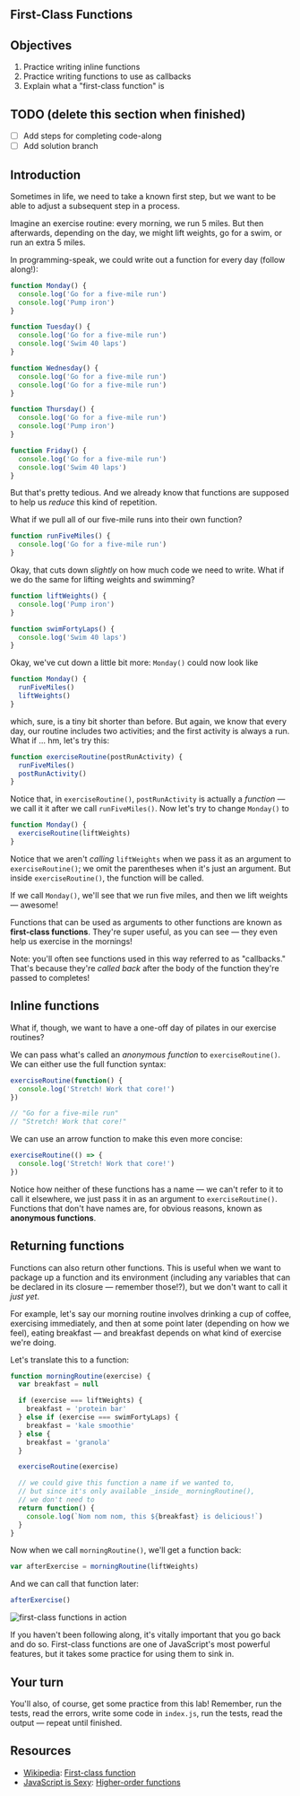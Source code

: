 First-Class Functions
---

## Objectives

1. Practice writing inline functions
2. Practice writing functions to use as callbacks
3. Explain what a "first-class function" is

## TODO (delete this section when finished)

- [ ] Add steps for completing code-along
- [ ] Add solution branch

## Introduction

Sometimes in life, we need to take a known first step, but we want to be able to adjust a subsequent step in a process.

Imagine an exercise routine: every morning, we run 5 miles. But then afterwards, depending on the day, we might lift weights, go for a swim, or run an extra 5 miles.

In programming-speak, we could write out a function for every day (follow along!):

``` javascript
function Monday() {
  console.log('Go for a five-mile run')
  console.log('Pump iron')
}

function Tuesday() {
  console.log('Go for a five-mile run')
  console.log('Swim 40 laps')
}

function Wednesday() {
  console.log('Go for a five-mile run')
  console.log('Go for a five-mile run')
}

function Thursday() {
  console.log('Go for a five-mile run')
  console.log('Pump iron')
}

function Friday() {
  console.log('Go for a five-mile run')
  console.log('Swim 40 laps')
}
```

But that's pretty tedious. And we already know that functions are supposed to help us _reduce_ this kind of repetition.

What if we pull all of our five-mile runs into their own function?

``` javascript
function runFiveMiles() {
  console.log('Go for a five-mile run')
}
```

Okay, that cuts down _slightly_ on how much code we need to write. What if we do the same for lifting weights and swimming?

``` javascript
function liftWeights() {
  console.log('Pump iron')
}

function swimFortyLaps() {
  console.log('Swim 40 laps')
}
```

Okay, we've cut down a little bit more: `Monday()` could now look like


``` javascript
function Monday() {
  runFiveMiles()
  liftWeights()
}
```

which, sure, is a tiny bit shorter than before. But again, we know that every day, our routine includes two activities; and the first activity is always a run. What if ... hm, let's try this:

``` javascript
function exerciseRoutine(postRunActivity) {
  runFiveMiles()
  postRunActivity()
}
```

Notice that, in `exerciseRoutine()`, `postRunActivity` is actually a _function_ — we call it it after we call `runFiveMiles()`. Now let's try to change `Monday()` to

``` javascript
function Monday() {
  exerciseRoutine(liftWeights)
}
```

Notice that we aren't _calling_ `liftWeights` when we pass it as an argument to `exerciseRoutine()`; we omit the parentheses when it's just an argument. But inside `exerciseRoutine()`, the function will be called.

If we call `Monday()`, we'll see that we run five miles, and then we lift weights — awesome!

Functions that can be used as arguments to other functions are known as **first-class functions**. They're super useful, as you can see — they even help us exercise in the mornings!

Note: you'll often see functions used in this way referred to as "callbacks." That's because they're _called back_ after the body of the function they're passed to completes!

## Inline functions

What if, though, we want to have a one-off day of pilates in our exercise routines?

We can pass what's called an _anonymous function_ to `exerciseRoutine()`. We can either use the full function syntax:

``` javascript
exerciseRoutine(function() {
  console.log('Stretch! Work that core!')
})

// "Go for a five-mile run"
// "Stretch! Work that core!"
```

We can use an arrow function to make this even more concise:

``` javascript
exerciseRoutine(() => {
  console.log('Stretch! Work that core!')
})
```

Notice how neither of these functions has a name — we can't refer to it to call it elsewhere, we just pass it in as an argument to `exerciseRoutine()`. Functions that don't have names are, for obvious reasons, known as **anonymous functions**.

## Returning functions

Functions can also return other functions. This is useful when we want to package up a function and its environment (including any variables that can be declared in its closure — remember those!?), but we don't want to call it _just yet_.

For example, let's say our morning routine involves drinking a cup of coffee, exercising immediately, and then at some point later (depending on how we feel), eating breakfast — and breakfast depends on what kind of exercise we're doing.

Let's translate this to a function:

``` javascript
function morningRoutine(exercise) {
  var breakfast = null

  if (exercise === liftWeights) {
    breakfast = 'protein bar'
  } else if (exercise === swimFortyLaps) {
    breakfast = 'kale smoothie'
  } else {
    breakfast = 'granola'
  }

  exerciseRoutine(exercise)

  // we could give this function a name if we wanted to,
  // but since it's only available _inside_ morningRoutine(),
  // we don't need to
  return function() {
    console.log(`Nom nom nom, this ${breakfast} is delicious!`)
  }
}
```

Now when we call `morningRoutine()`, we'll get a function back:

``` javascript
var afterExercise = morningRoutine(liftWeights)
```

And we can call that function later:

``` javascript
afterExercise()
```

![first-class functions in action](https://curriculum-content.s3.amazonaws.com/skills-based-js/first-class_functions_example.png)

If you haven't been following along, it's vitally important that you go back and do so. First-class functions are one of JavaScript's most powerful features, but it takes some practice for using them to sink in.

## Your turn

You'll also, of course, get some practice from this lab! Remember, run the tests, read the errors, write some code in `index.js`, run the tests, read the output — repeat until finished.

## Resources

- [Wikipedia](https://en.wikipedia.org/wiki/First-class_function): [First-class function](https://en.wikipedia.org/wiki/First-class_function)
- [JavaScript is Sexy](http://javascriptissexy.com/understand-javascript-callback-functions-and-use-them/#more-1037): [Higher-order functions](http://javascriptissexy.com/understand-javascript-callback-functions-and-use-them/#more-1037)
